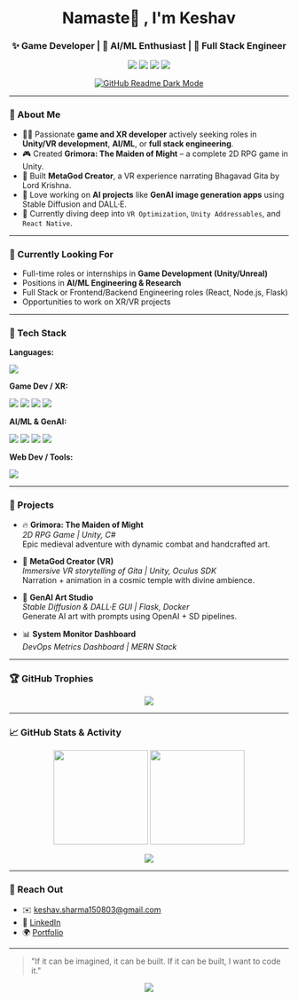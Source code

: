 <h1 align="center">Namaste🙏 , I'm Keshav</h1>
<h3 align="center">✨ Game Developer | 🧠 AI/ML Enthusiast | 🚀 Full Stack Engineer</h3>

<p align="center">
  <a href="mailto:keshav.sharma150803@gmail.com"><img src="https://img.shields.io/badge/email-D14836?style=for-the-badge&logo=gmail&logoColor=white"/></a>
  <a href="https://linkedin.com/in/keshav-sharma-29390a22a"><img src="https://img.shields.io/badge/LinkedIn-0077B5?style=for-the-badge&logo=linkedin&logoColor=white"/></a>
  <a href="https://keshavsharmaportfolio.unaux.com"><img src="https://img.shields.io/badge/Portfolio-000000?style=for-the-badge&logo=About.me&logoColor=white"/></a>
  <a href="https://github.com/youdontknowme-15"><img src="https://img.shields.io/github/followers/youdontknowme-15?label=Follow&style=social"/></a>
</p>

<p align="center">
  <!-- Dark Mode Toggle Badge -->
  <a href="https://github.com/youdontknowme-15">
    <img alt="GitHub Readme Dark Mode" src="https://img.shields.io/badge/Readme-Dark%20%7C%20Light-6CC644?style=for-the-badge&logo=github" />
  </a>
</p>

---

### 💼 About Me

- 👨‍💻 Passionate **game and XR developer** actively seeking roles in **Unity/VR development**, **AI/ML**, or **full stack engineering**.
- 🎮 Created **Grimora: The Maiden of Might** – a complete 2D RPG game in Unity.
- 🦘 Built **MetaGod Creator**, a VR experience narrating Bhagavad Gita by Lord Krishna.
- 🧠 Love working on **AI projects** like **GenAI image generation apps** using Stable Diffusion and DALL·E.
- 🌟 Currently diving deep into `VR Optimization`, `Unity Addressables`, and `React Native`.

---

### 🚀 Currently Looking For

- Full-time roles or internships in **Game Development (Unity/Unreal)**
- Positions in **AI/ML Engineering & Research**
- Full Stack or Frontend/Backend Engineering roles (React, Node.js, Flask)
- Opportunities to work on XR/VR projects

---

### 🔧 Tech Stack

**Languages:**  
<p>
  <img src="https://skillicons.dev/icons?i=cs,python,js,cpp,html,css,postgresql" />
</p>

**Game Dev / XR:**  
<p>
  <img src="https://skillicons.dev/icons?i=unity" />
  <img src="https://img.shields.io/badge/Oculus-1C1E20?style=for-the-badge&logo=oculus&logoColor=white" />
  <img src="https://img.shields.io/badge/ShaderGraph-5C2D91?style=for-the-badge&logo=unity&logoColor=white" />
  <img src="https://img.shields.io/badge/Cinemachine-2E2E2E?style=for-the-badge&logo=unity&logoColor=white" />
</p>

**AI/ML & GenAI:**  
<p>
  <img src="https://skillicons.dev/icons?i=flask,tensorflow" />
  <img src="https://img.shields.io/badge/OpenAI-412991?style=for-the-badge&logo=openai&logoColor=white" />
  <img src="https://img.shields.io/badge/Stable_Diffusion-FF4785?style=for-the-badge&logo=python&logoColor=white" />
  <img src="https://img.shields.io/badge/DALL·E-000000?style=for-the-badge&logo=openai&logoColor=white" />
</p>

**Web Dev / Tools:**  
<p>
  <img src="https://skillicons.dev/icons?i=react,nodejs,express,mongodb,docker,git" />
</p>

---

### 📌 Projects

- 🔥 **Grimora: The Maiden of Might**  
  *2D RPG Game | Unity, C#*  
  Epic medieval adventure with dynamic combat and handcrafted art.

- 🦘 **MetaGod Creator (VR)**  
  *Immersive VR storytelling of Gita | Unity, Oculus SDK*  
  Narration + animation in a cosmic temple with divine ambience.

- 🎨 **GenAI Art Studio**  
  *Stable Diffusion & DALL·E GUI | Flask, Docker*  
  Generate AI art with prompts using OpenAI + SD pipelines.

- 📊 **System Monitor Dashboard**  
  *DevOps Metrics Dashboard | MERN Stack*

---

### 🏆 GitHub Trophies

<p align="center">
  <img src="https://github-profile-trophy.vercel.app/?username=youdontknowme-15&theme=radical&no-frame=true&column=7&margin-w=5" />
</p>

---

### 📈 GitHub Stats & Activity

<p align="center">
  <img src="https://github-readme-stats.vercel.app/api?username=youdontknowme-15&show_icons=true&theme=tokyonight&rank_icon=github" height="170" />
  <img src="https://github-readme-stats.vercel.app/api/top-langs/?username=youdontknowme-15&layout=compact&theme=tokyonight" height="170" />
</p>

<p align="center">
  <img src="https://github-readme-activity-graph.vercel.app/graph?username=youdontknowme-15&theme=tokyo-night&hide_border=true" />
</p>


---

### 💌 Reach Out

- ✉️ keshav.sharma150803@gmail.com  
- 🔗 [LinkedIn](https://linkedin.com/in/keshav-sharma-29390a22a)  
- 🌍 [Portfolio](https://keshavsharmaportfolio.unaux.com)

---

> "If it can be imagined, it can be built. If it can be built, I want to code it."

<p align="center">
  <img src="https://capsule-render.vercel.app/api?type=waving&color=0f0c29,302b63,24243e&height=150&section=footer" />
</p>

